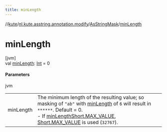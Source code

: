 ```yaml
---
title: minLength
---
```

//[kute](../../../index.html)/[nl.kute.asstring.annotation.modify](../index.html)/[AsStringMask](index.html)/[minLength](min-length.html)



# minLength



[jvm]\
val [minLength](min-length.html): [Int](https://kotlinlang.org/api/latest/jvm/stdlib/kotlin/-int/index.html) = 0



#### Parameters


jvm

| | |
|---|---|
| minLength | The minimum length of the resulting value; so masking of `"ab"` with [minLength](min-length.html) of `6` will result in `******`. Default = 0.<br>-     If [minLength](min-length.html)[Short.MAX_VALUE](https://kotlinlang.org/api/latest/jvm/stdlib/kotlin/-short/-m-a-x_-v-a-l-u-e.html), [Short.MAX_VALUE](https://kotlinlang.org/api/latest/jvm/stdlib/kotlin/-short/-m-a-x_-v-a-l-u-e.html) is used (`32767`). |




